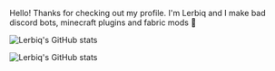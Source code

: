 Hello! Thanks for checking out my profile. I'm Lerbiq and I make bad discord bots, minecraft plugins and fabric mods 🙂

![Lerbiq's GitHub stats](https://github-readme-stats.vercel.app/api?username=Lerbiq&show_icons=true&theme=radical)

![Lerbiq's GitHub stats](https://github-readme-stats.vercel.app/api/top-langs?username=Lerbiq&show_icons=true&locale=en&layout=compact&theme=radical)
